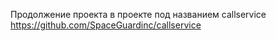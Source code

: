 Продолжение проекта в проекте под названием callservice https://github.com/SpaceGuardinc/callservice
